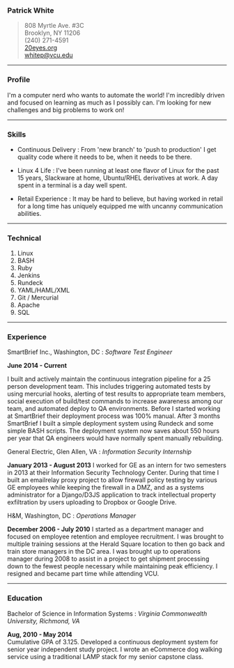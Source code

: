 ### Patrick White
> 808 Myrtle Ave. #3C  
> Brooklyn, NY 11206  
> (240) 271-4591  
> [20eyes.org](http://20eyes.org)  
> [whitep@vcu.edu](whitep@vcu.edu)  

------

### Profile

I'm a computer nerd who wants to automate the world! I'm incredibly driven
and focused on learning as much as I possibly can. I'm looking for new challenges
and big problems to work on!

------

### Skills

* Continuous Delivery
  : From 'new branch' to 'push to production' I get quality code where it needs to be,
  when it needs to be there.

* Linux 4 Life
  : I've been running at least one flavor of Linux for the past 15 years, Slackware
  at home, Ubuntu/RHEL derivatives at work. A day spent in a terminal is a day well
  spent.

* Retail Experience
  : It may be hard to believe, but having worked in retail for a long time has uniquely
  equipped me with uncanny communication abilities.

-------

### Technical

1. Linux
1. BASH
1. Ruby
1. Jenkins
1. Rundeck
1. YAML/HAML/XML
1. Git / Mercurial
1. Apache
1. SQL

------

### Experience

SmartBrief Inc., Washington, DC
: *Software Test Engineer*

  __June 2014 - Current__

  I built and actively maintain the continuous integration pipeline for a 25 person development
  team. This includes triggering automated tests by using mercurial hooks, alerting of test results
  to appropriate team members, social execution of build/test commands to increase awareness among
  our team, and automated deploy to QA environments. Before I started working at SmartBrief their
  deployment process was 100% manual. After 3 months SmartBrief I built a simple deployment
  system using Rundeck and some simple BASH scripts. The deployment system now saves about 550 hours per year that QA engineers would have normally spent manually rebuilding.

General Electric, Glen Allen, VA
: *Information Security Internship*  

  __January 2013 - August 2013__
  I worked for GE as an intern for two semesters in 2013 at their Information Security Technology
  Center. During that time I built an emailrelay proxy project to allow firewall policy testing
  by various GE employees while keeping the firewall in a DMZ, and as a systems administrator
  for a Django/D3JS application to track intellectual property exfiltration by users uploading
  to Dropbox or Google Drive.

H&M, Washington, DC
: *Operations Manager*  

  __December 2006 - July 2010__
  I started as a department manager and focused on employee retention and employee recruitment.
  I was brought to multiple training sessions at the Herald Square location to then go back and
  train store managers in the DC area. I was brought up to operations manager during 2008 to
  assist in a project to get shipment processing down to the fewest people necessary while
  maintaining peak efficiency. I resigned and became part time while attending VCU.

------  


### Education

Bachelor of Science in Information Systems
: *Virginia Commonwealth University, Richmond, VA*  

  __Aug, 2010 - May 2014__  
  Cumulative GPA of 3.125. Developed a continuous deployment system for senior year independent
  study project. I wrote an eCommerce dog walking service using a traditional LAMP stack for my
  senior capstone class.
